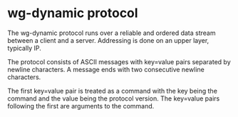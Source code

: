 # wg-dynamic protocol

The wg-dynamic protocol runs over a reliable and ordered data stream
between a client and a server. Addressing is done on an upper layer,
typically IP.

The protocol consists of ASCII messages with key=value pairs separated
by newline characters. A message ends with two consecutive newline
characters.

The first key=value pair is treated as a command with the key being
the command and the value being the protocol version. The key=value
pairs following the first are arguments to the command.
